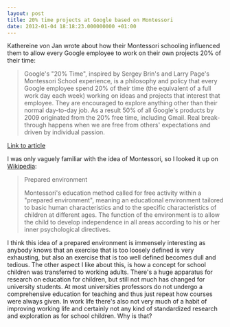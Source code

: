 ```yaml
---
layout: post
title: 20% time projects at Google based on Montessori
date: 2012-01-04 18:18:23.000000000 +01:00
---
```

Kathereine von Jan wrote about how their Montessori schooling influenced them to allow every Google employee to work on their own projects 20% of their time:

<blockquote>
Google's "20% Time", inspired by Sergey Brin's and Larry Page's Montessori School experience, is a philosophy and policy that every Google employee spend 20% of their time (the equivalent of a full work day each week) working on ideas and projects that interest that employee. They are encouraged to explore anything other than their normal day-to-day job. As a result 50% of all Google's 
products by 2009 originated from the 20% free time, including Gmail. Real break-through happens when we are free from others' expectations and driven by individual passion.
</blockquote>

<a href="http://www.huffingtonpost.com/katherine-von-jan/unstructured-classroom_b_1024404.html">Link to article</a>

I was only vaguely familiar with the idea of Montessori, so I looked it up on <a href="http://en.wikipedia.org/wiki/Montessori_School#Prepared_environment">Wikipedia</a>:

<blockquote>
Prepared environment

Montessori's education method called for free activity within a "prepared environment", meaning an educational environment tailored to basic human characteristics and to the specific characteristics of children at different ages. The function of the environment is to allow the child to develop independence in all areas according to his or her inner psychological directives.
</blockquote>

I think this idea of a prepared environment is immensely interesting as anybody knows that an exercise that is too loosely defined is very exhausting, but also an exercise that is too well defined becomes dull and tedious. The other aspect I like about this, is how a concept for school children was transferred to working adults. There's a huge apparatus for research on education for children, but still not much has changed for university students. At most universities professors do not undergo a comprehensive education for teaching and thus just repeat how courses were always given. In work life there's also not very much of a habit of improving working life and certainly not any kind of standardized research and exploration as for school children. Why is that?
